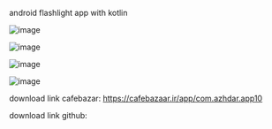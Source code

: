 android flashlight app with kotlin



![image](https://github.com/user-attachments/assets/33ed66e0-e49d-4f63-869d-119701da61be)


![image](https://github.com/user-attachments/assets/01ad558d-d2ab-42bc-ac0b-456fefafbc34)


![image](https://github.com/user-attachments/assets/297589a4-39e6-4691-ac2f-d987c5c708e3)


![image](https://github.com/user-attachments/assets/1ecc59b9-d393-4579-8646-0f3250803bfd)




download link cafebazar: https://cafebazaar.ir/app/com.azhdar.app10

download link github: 

